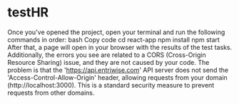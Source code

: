 # testHR


Once you've opened the project, open your terminal and run the following commands in order:
bash
Copy code
cd react-app
 npm install
 npm start
After that, a page will open in your browser with the results of the test tasks. Additionally, the errors you see are related to a CORS (Cross-Origin Resource Sharing) issue, and they are not caused by your code. The problem is that the 'https://api.entriwise.com' API server does not send the 'Access-Control-Allow-Origin' header, allowing requests from your domain (http://localhost:3000). This is a standard security measure to prevent requests from other domains.
